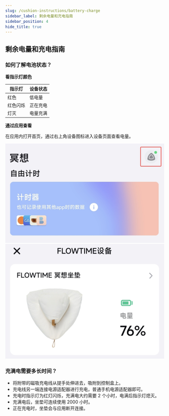 ```yaml
---
slug: /cushion-instructions/battery-charge
sidebar_label: 剩余电量和充电指南
sidebar_position: 4
hide_title: true
---
```


## 剩余电量和充电指南

### 如何了解电池状态？

**看指示灯颜色**

|指示灯 | 设备状态  |
|---|---|
| 红色 | 低电量 |
| 红色闪烁 | 正在充电 |
| 灯灭 | 电量充满 |

**通过应用查看**

在应用内打开首页，通过右上角设备图标进入设备页面查看电量。

![app](Image2/1.png)
![app](Image2/2.png)

### 充满电需要多长时间？

- 将附带的磁吸充电线从提手处伸进去，吸附到控制盒上。
- 充电线另一端连接电源适配器进行充电，普通手机电源适配器即可。
- 充电时指示灯为红灯闪烁，充满电大约需要 2 个小时，电满后指示灯熄灭。
- 充满电后，坐垫可连续使用 2000 小时。
- 正在充电时，坐垫会与应用断开连接。

